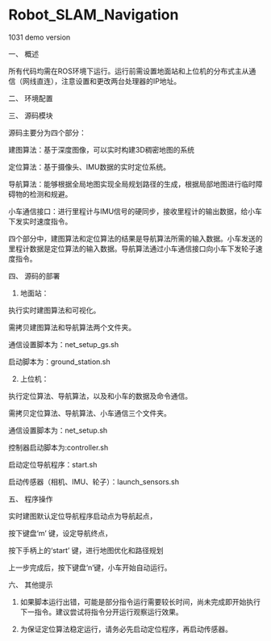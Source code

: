 # Robot_SLAM_Navigation
1031 demo version

一、 概述

所有代码均需在ROS环境下运行。运行前需设置地面站和上位机的分布式主从通信（网线直连），注意设置和更改两台处理器的IP地址。

二、 环境配置

三、 源码模块

源码主要分为四个部分：

建图算法：基于深度图像，可以实时构建3D稠密地图的系统

定位算法：基于摄像头、IMU数据的实时定位系统。

导航算法：能够根据全局地图实现全局规划路径的生成，根据局部地图进行临时障碍物的检测和规避。

小车通信接口：进行里程计与IMU信号的硬同步，接收里程计的输出数据，给小车下发实时速度指令。

四个部分中，建图算法和定位算法的结果是导航算法所需的输入数据。小车发送的里程计数据是定位算法的输入数据。导航算法通过小车通信接口向小车下发轮子速度指令。

四、 源码的部署

1. 地面站：

执行实时建图算法和可视化。

需拷贝建图算法和导航算法两个文件夹。

通信设置脚本为：net_setup_gs.sh

启动脚本为：ground_station.sh

2. 上位机：

执行定位算法、导航算法，以及和小车的数据及命令通信。

需拷贝定位算法、导航算法、小车通信三个文件夹。

通信设置脚本为：net_setup.sh

控制器启动脚本为:controller.sh

启动定位导航程序：start.sh

启动传感器（相机、IMU、轮子）：launch_sensors.sh

五、 程序操作

实时建图默认定位导航程序启动点为导航起点，

按下键盘‘m’ 键，设定导航终点，

按下手柄上的‘start’ 键，进行地图优化和路径规划

上一步完成后，按下键盘‘n’键，小车开始自动运行。

六、 其他提示

1. 如果脚本运行出错，可能是部分指令运行需要较长时间，尚未完成即开始执行下一指令。建议尝试将指令分开运行观察运行效果。

2. 为保证定位算法稳定运行，请务必先启动定位程序，再启动传感器。
